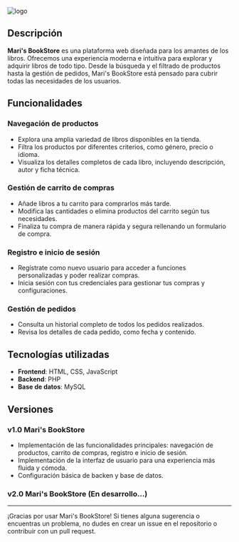 ![logo](https://github.com/user-attachments/assets/83a2738a-42bf-49b9-8c74-03db7c7677ab)

## Descripción

**Mari's BookStore** es una plataforma web diseñada para los amantes de los libros. Ofrecemos una experiencia moderna e intuitiva para explorar y adquirir libros de todo tipo. Desde la búsqueda y el filtrado de productos hasta la gestión de pedidos, Mari's BookStore está pensado para cubrir todas las necesidades de los usuarios.

## Funcionalidades

### Navegación de productos
- Explora una amplia variedad de libros disponibles en la tienda.
- Filtra los productos por diferentes criterios, como género, precio o idioma.
- Visualiza los detalles completos de cada libro, incluyendo descripción, autor y ficha técnica.

### Gestión de carrito de compras
- Añade libros a tu carrito para comprarlos más tarde.
- Modifica las cantidades o elimina productos del carrito según tus necesidades.
- Finaliza tu compra de manera rápida y segura rellenando un formulario de compra.

### Registro e inicio de sesión
- Regístrate como nuevo usuario para acceder a funciones personalizadas y poder realizar compras.
- Inicia sesión con tus credenciales para gestionar tus compras y configuraciones.

### Gestión de pedidos
- Consulta un historial completo de todos los pedidos realizados.
- Revisa los detalles de cada pedido, como fecha y contenido.

## Tecnologías utilizadas
- **Frontend**: HTML, CSS, JavaScript
- **Backend**: PHP
- **Base de datos**: MySQL

## Versiones

### v1.0 Mari's BookStore
- Implementación de las funcionalidades principales: navegación de productos, carrito de compras, registro e inicio de sesión.
- Implementación de la interfaz de usuario para una experiencia más fluida y cómoda.
- Configuración básica de backen y base de datos.

### v2.0 Mari's BookStore (En desarrollo...)

---

¡Gracias por usar Mari's BookStore! Si tienes alguna sugerencia o encuentras un problema, no dudes en crear un issue en el repositorio o contribuir con un pull request.
